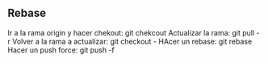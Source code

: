 

## Rebase


Ir a la rama origin y hacer chekout: git chekcout <origin>
Actualizar la rama: git pull -r
Volver a la rama a actualizar: git checkout -
HAcer un rebase: git rebase <origin>
Hacer un push force: git push -f